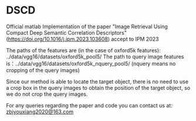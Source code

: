 # DSCD
Official matlab Implementation of the paper "Image Retrieval Using Compact Deep Semantic Correlation  Descriptors" (https://doi.org/10.1016/j.ipm.2023.103608) accept to IPM 2023

The paths of the features are (in the case of oxford5k features): ../data/vgg16/datasets/oxford5k_pool5/
The path to query image features is：../data/vgg16/datasets/oxford5k_nquery_pool5/
(nquery means no cropping of the query images)

Since our method is able to locate the target object, there is no need to use a crop box in the query images to obtain the position of the target object, so we do not crop the query images.

For any queries regarding the paper and code you can contact us at: zbjyouxiang2020@163.com


